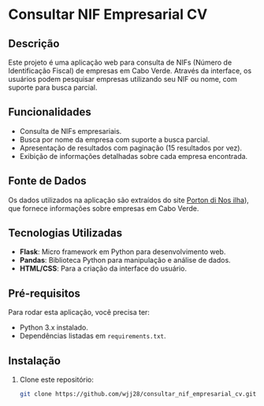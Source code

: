 # Consultar NIF Empresarial CV

## Descrição
Este projeto é uma aplicação web para consulta de NIFs (Número de Identificação Fiscal) de empresas em Cabo Verde. Através da interface, os usuários podem pesquisar empresas utilizando seu NIF ou nome, com suporte para busca parcial.

## Funcionalidades
- Consulta de NIFs empresariais.
- Busca por nome da empresa com suporte a busca parcial.
- Apresentação de resultados com paginação (15 resultados por vez).
- Exibição de informações detalhadas sobre cada empresa encontrada.

## Fonte de Dados
Os dados utilizados na aplicação são extraídos do site [Porton di Nos ilha](https://portondinosilhas.gov.cv/)), que fornece informações sobre empresas em Cabo Verde.

## Tecnologias Utilizadas
- **Flask**: Micro framework em Python para desenvolvimento web.
- **Pandas**: Biblioteca Python para manipulação e análise de dados.
- **HTML/CSS**: Para a criação da interface do usuário.

## Pré-requisitos
Para rodar esta aplicação, você precisa ter:
- Python 3.x instalado.
- Dependências listadas em `requirements.txt`.

## Instalação
1. Clone este repositório:
   ```bash
   git clone https://github.com/wjj28/consultar_nif_empresarial_cv.git
